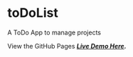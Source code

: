 # toDoList

A ToDo App to manage projects

View the GitHub Pages **_[Live Demo Here](https://chadjcampbell.github.io/toDoList/)._**

